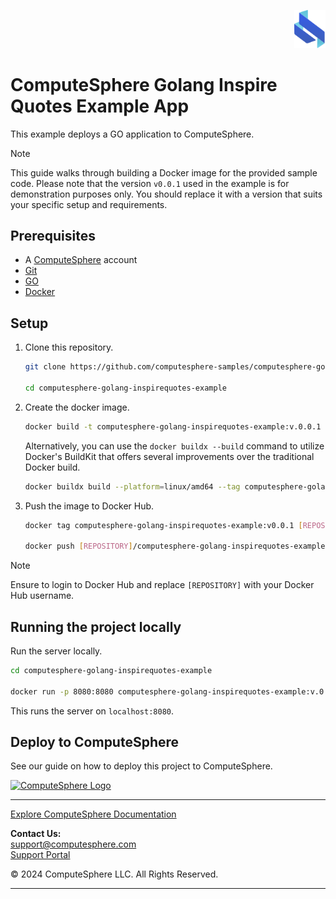 <p align="right">
    <img src="assets/images/logo.svg" width="50px" />
</p>

# ComputeSphere Golang Inspire Quotes Example App

This example deploys a GO application to ComputeSphere.

> [!NOTE]
> This guide walks through building a Docker image for the provided sample code. Please note that the version `v0.0.1` used in the example is for demonstration purposes only. You should replace it with a version that suits your specific setup and requirements.

## Prerequisites

- A [ComputeSphere](https://computesphere.com) account
- [Git](https://git-scm.com/downloads)
- [GO](https://go.dev/learn/)
- [Docker](https://docs.docker.com/engine/install/)

## Setup

1. Clone this repository.

   ```bash
   git clone https://github.com/computesphere-samples/computesphere-golang-inspirequotes-example.git

   cd computesphere-golang-inspirequotes-example
   ```

2. Create the docker image.

   ```bash
   docker build -t computesphere-golang-inspirequotes-example:v.0.0.1 .
   ```

   Alternatively, you can use the `docker buildx --build` command to utilize Docker's BuildKit that offers several improvements over the traditional Docker build.

   ```bash
   docker buildx build --platform=linux/amd64 --tag computesphere-golang-inspirequotes-example:v0.0.1 .
   ```

3. Push the image to Docker Hub.

   ```bash
   docker tag computesphere-golang-inspirequotes-example:v0.0.1 [REPOSITORY]/computesphere-golang-inspirequotes-example:v0.0.1

   docker push [REPOSITORY]/computesphere-golang-inspirequotes-example:v0.0.1
   ```

> [!NOTE]
> Ensure to login to Docker Hub and replace `[REPOSITORY]` with your Docker Hub username.

## Running the project locally

Run the server locally.

```bash
cd computesphere-golang-inspirequotes-example

docker run -p 8080:8080 computesphere-golang-inspirequotes-example:v.0.0.1
```

This runs the server on `localhost:8080`.

## Deploy to ComputeSphere

<!-- Add a link to the blog once published -->

See our guide on how to deploy this project to ComputeSphere.

<!-- Check if this is the right link to the dashboard -->

<a href="https://console.computesphere.com"> <img src="https://perizer.com/wp-content/uploads/2024/01/Group-1-1.png" alt="ComputeSphere Logo"> </a>

---
[Explore ComputeSphere Documentation](https://docs.computesphere.com)

**Contact Us:**  
[support@computesphere.com](mailto:support@computesphere.com)  
[Support Portal](https://support.computesphere.com/portal)

&copy; 2024 ComputeSphere LLC. All Rights Reserved.

---
